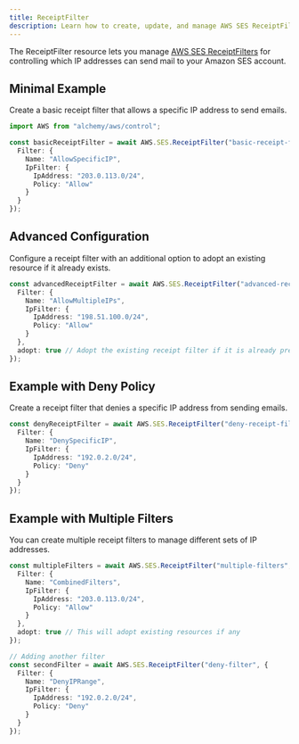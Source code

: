 ```yaml
---
title: ReceiptFilter
description: Learn how to create, update, and manage AWS SES ReceiptFilters using Alchemy Cloud Control.
---
```


The ReceiptFilter resource lets you manage [AWS SES ReceiptFilters](https://docs.aws.amazon.com/ses/latest/userguide/) for controlling which IP addresses can send mail to your Amazon SES account.

## Minimal Example

Create a basic receipt filter that allows a specific IP address to send emails.

```ts
import AWS from "alchemy/aws/control";

const basicReceiptFilter = await AWS.SES.ReceiptFilter("basic-receipt-filter", {
  Filter: {
    Name: "AllowSpecificIP",
    IpFilter: {
      IpAddress: "203.0.113.0/24",
      Policy: "Allow"
    }
  }
});
```

## Advanced Configuration

Configure a receipt filter with an additional option to adopt an existing resource if it already exists.

```ts
const advancedReceiptFilter = await AWS.SES.ReceiptFilter("advanced-receipt-filter", {
  Filter: {
    Name: "AllowMultipleIPs",
    IpFilter: {
      IpAddress: "198.51.100.0/24",
      Policy: "Allow"
    }
  },
  adopt: true // Adopt the existing receipt filter if it is already present
});
```

## Example with Deny Policy

Create a receipt filter that denies a specific IP address from sending emails.

```ts
const denyReceiptFilter = await AWS.SES.ReceiptFilter("deny-receipt-filter", {
  Filter: {
    Name: "DenySpecificIP",
    IpFilter: {
      IpAddress: "192.0.2.0/24",
      Policy: "Deny"
    }
  }
});
```

## Example with Multiple Filters

You can create multiple receipt filters to manage different sets of IP addresses.

```ts
const multipleFilters = await AWS.SES.ReceiptFilter("multiple-filters", {
  Filter: {
    Name: "CombinedFilters",
    IpFilter: {
      IpAddress: "203.0.113.0/24",
      Policy: "Allow"
    }
  },
  adopt: true // This will adopt existing resources if any
});

// Adding another filter
const secondFilter = await AWS.SES.ReceiptFilter("deny-filter", {
  Filter: {
    Name: "DenyIPRange",
    IpFilter: {
      IpAddress: "192.0.2.0/24",
      Policy: "Deny"
    }
  }
});
```